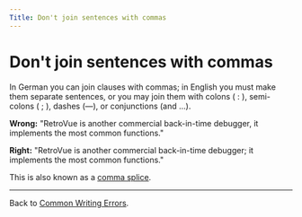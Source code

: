 ```yaml
---
Title: Don't join sentences with commas
---
```

# Don't join sentences with commas

In German you can join clauses with commas; in English you must make them separate sentences, or you may join them with colons ( : ), semi-colons ( ; ), dashes (&mdash;), or conjunctions (and ...).

**Wrong:** "RetroVue is another commercial back-in-time debugger, it implements the most common functions."

**Right:** "RetroVue is another commercial back-in-time debugger; it implements the most common functions."

This is also known as a [comma splice](https://en.m.wikipedia.org/wiki/Comma_splice). 

---

Back to [Common Writing Errors](/wiki/howtos/commonwritingerrors/).
